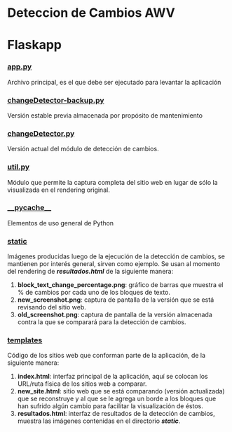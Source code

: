 # Deteccion de Cambios AWV

# Flaskapp

### [**app.py**](Flaskapp/app.py)
Archivo principal, es el que debe ser ejecutado para levantar la aplicación

### [**changeDetector-backup.py**](Flaskapp/changeDetector-backup.py)
Versión estable previa almacenada por propósito de mantenimiento

### [**changeDetector.py**](Flaskapp/changeDetector.py)
Versión actual del módulo de detección de cambios.

### [**util.py**](Flaskapp/util.py)
Módulo que permite la captura completa del sitio web en lugar de sólo la visualizada en el rendering original.

### [**\_\_pycache\_\_**](Flaskapp/__pycache__)
Elementos de uso general de Python

### [static](Flaskapp/static)
Imágenes producidas luego de la ejecución de la detección de cambios, se mantienen por interés general, sirven como ejemplo.
Se usan al momento del rendering de **_resultados.html_** de la siguiente manera:
  1. **block_text_change_percentage.png**: gráfico de barras que muestra el % de cambios por cada uno de los bloques de texto.
  2. **new_screenshot.png**: captura de pantalla de la versión que se está revisando del sitio web.
  3. **old_screenshot.png**: captura de pantalla de la versión almacenada contra la que se comparará para la detección de cambios.

### [templates](Flaskapp/templates)
Código de los sitios web que conforman parte de la aplicación, de la siguiente manera:
  1. **index.html**: interfaz principal de la aplicación, aquí se colocan los URL/ruta física de los sitios web a comparar.
  2. **new_site.html**: sitio web que se está comparando (versión actualizada) que se reconstruye y al que se le agrega un borde a los bloques que han sufrido algún cambio para facilitar la visualización de éstos.
  3. **resultados.html**: interfaz de resultados de la detección de cambios, muestra las imágenes contenidas en el directorio **_static_**.
